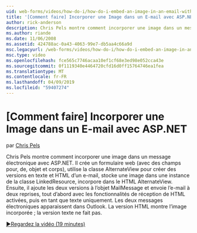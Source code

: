 ```yaml
---
uid: web-forms/videos/how-do-i/how-do-i-embed-an-image-in-an-email-with-aspnet
title: '[Comment faire] Incorporer une Image dans un E-mail avec ASP.NET | Microsoft Docs'
author: rick-anderson
description: Chris Pels montre comment incorporer une image dans un message électronique avec ASP.NET. Il crée un formulaire web (avec des champs pour, de, objet et corps), utilise le AlternateView...
ms.author: riande
ms.date: 11/06/2008
ms.assetid: 424788ac-0a43-4063-99e7-db5aa4c66a9d
msc.legacyurl: /web-forms/videos/how-do-i/how-do-i-embed-an-image-in-an-email-with-aspnet
msc.type: video
ms.openlocfilehash: fce565c7746acaa10ef1cf68e3ed98e052cca43e
ms.sourcegitcommit: 0f1119340e4464720cfd16d0ff15764746ea1fea
ms.translationtype: MT
ms.contentlocale: fr-FR
ms.lasthandoff: 04/09/2019
ms.locfileid: "59407274"
---
```

# <a name="how-do-i-embed-an-image-in-an-email-with-aspnet"></a>[Comment faire] Incorporer une Image dans un E-mail avec ASP.NET

par [Chris Pels](https://twitter.com/chrispels)

Chris Pels montre comment incorporer une image dans un message électronique avec ASP.NET. Il crée un formulaire web (avec des champs pour, de, objet et corps), utilise la classe AlternateView pour créer des versions en texte et HTML d’un e-mail, stocke une image dans une instance de la classe LinkedResource, incorpore dans le HTML AlternateView. Ensuite, il ajoute les deux versions à l’objet MailMessage et envoie l’e-mail à deux reprises, tout d’abord avec les fonctionnalités de réception de HTML activées, puis en tant que texte uniquement. Les deux messages électroniques apparaissent dans Outlook. La version HTML montre l’image incorporée ; la version texte ne fait pas.

[&#9654;Regardez la vidéo (19 minutes)](https://channel9.msdn.com/Blogs/ASP-NET-Site-Videos/how-do-i-embed-an-image-in-an-email-with-aspnet)
